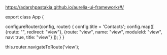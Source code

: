 https://adarshpastakia.github.io/aurelia-ui-framework/#/

export class App {

  configureRouter(config, router) {
    config.title = 'Contacts';
    config.map([
      {route: "", redirect: "view"},
      {route: "view", name: "view", moduleId: "view", nav: true, title: "view"}
    ]);
  }
}

   this.router.navigateToRoute('view');
